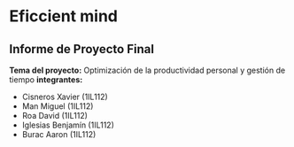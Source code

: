 # Eficcient mind

**Informe de Proyecto Final**
---
**Tema del proyecto:** Optimización de la productividad personal y gestión de tiempo
**integrantes:**

- Cisneros Xavier (1IL112)
- Man Miguel (1IL112)
- Roa David (1IL112)
- Iglesias Benjamín (1IL112)
- Burac Aaron (1IL112)
